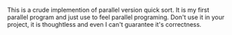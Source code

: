 
This is a crude implemention of  parallel version quick sort. It is my first parallel program and  just use to feel parallel programing. Don't use it in your project, it is thoughtless and even I can't guarantee it's correctness.  
